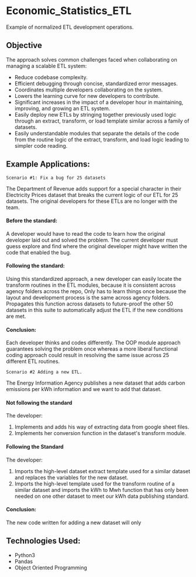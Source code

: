 # Economic_Statistics_ETL
  Example of normalized ETL development operations.


## Objective
  
  The approach solves common challenges faced when collaborating on managing a scalable ETL system:

  - Reduce codebase complexity.
  - Efficient debugging through concise, standardized error messages.
  - Coordinates multiple developers collaborating on the system.
  - Lowers the learning curve for new developers to contribute. 
  - Significant increases in the impact of a developer hour in maintaining, improving, and growing an ETL system.
  - Easily deploy new ETLs by stringing together previously used logic through an extract, transform, or load template similar across a family of datasets. 
  - Easily understandable modules that separate the details of the code from the routine logic of the extract, transform, and load logic leading to simpler code reading.


## Example Applications: 

    Scenario #1: Fix a bug for 25 datasets

The Department of Revenue adds support for a special character in their Electricity Prices dataset that breaks the current logic of our ETL for 25 datasets. The original developers for these ETLs are no longer with the team.

  ####  Before the standard:
  A developer would have to read the code to learn how the original developer laid out and solved the problem. The current developer must guess explore and find where the original developer might have written the code that enabled the bug.
  
  #### Following the standard:
  Using this standardized approach, a new developer can easily locate the transform routines in the ETL modules, because it is consistent across agency folders across the repo, 
    Only has to learn things once because the layout and development process is the same across agency folders.
    Propagates this function across datasets to future-proof the other 50 datasets in this suite to automatically adjust the ETL if the new conditions are met. 


#### Conclusion:

Each developer thinks and codes differently.
The OOP module approach guarantees solving the problem once whereas a more liberal functional coding approach could result in resolving the same issue across 25 different ETL routines. 


    Scenario #2 Adding a new ETL.

The Energy Information Agency publishes a new dataset that adds carbon emissions per kWh information and we want to add that dataset. 

#### Not following the standard
 The developer:
  1. Implements and adds his way of extracting data from google sheet files.
  2. Implements her conversion function in the dataset's transform module. 

#### Following the Standard
The developer:
  1. Imports the high-level dataset extract template used for a similar dataset and replaces the variables for the new dataset.
  2. Imports the high-level template used for the transform routine of a similar dataset and imports the kWh to Mwh function that has only been needed on one other dataset to meet our kWh data publishing standard.

#### Conclusion:
  The new code written for adding a new dataset will only 

## Technologies Used:

- Python3
- Pandas
- Object Oriented Programming
